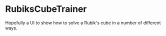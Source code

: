 # RubiksCubeTrainer
Hopefully a UI to show how to solve a Rubik's cube in a number of different ways.
